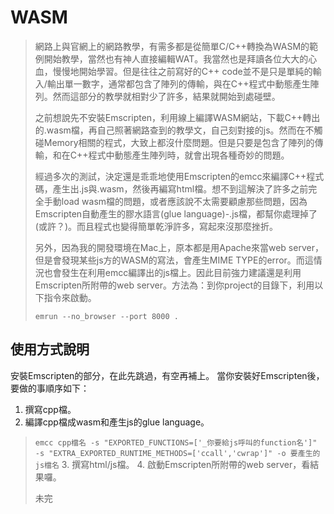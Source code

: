 # WASM
> 網路上與官網上的網路教學，有需多都是從簡單C/C++轉換為WASM的範例開始教學，當然也有神人直接編輯WAT。我當然也是拜讀各位大大的心血，慢慢地開始學習。但是往往之前寫好的C++ code並不是只是單純的輸入/輸出單一數字，通常都包含了陣列的傳輸，與在C++程式中動態產生陣列。然而這部分的教學就相對少了許多，結果就開始到處碰壁。
> 
> 之前想說先不安裝Emscripten，利用線上編譯WASM網站，下載C++轉出的.wasm檔，再自己照著網路查到的教學文，自己刻對接的js。然而在不觸碰Memory相關的程式，大致上都沒什麼問題。但是只要是包含了陣列的傳輸，和在C++程式中動態產生陣列時，就會出現各種奇妙的問題。
> 
> 經過多次的測試，決定還是乖乖地使用Emscripten的emcc來編譯C++程式碼，產生出.js與.wasm，然後再編寫html檔。想不到這解決了許多之前完全手動load wasm檔的問題，或者應該說不太需要顧慮那些問題，因為Emscripten自動產生的膠水語言(glue language)-.js檔，都幫你處理掉了(或許？)。而且程式也變得簡單乾淨許多，寫起來沒那麼挫折。
> 
> 另外，因為我的開發環境在Mac上，原本都是用Apache來當web server，但是會發現某些js方的WASM的寫法，會產生MIME TYPE的error。而這情況也會發生在利用emcc編譯出的js檔上。因此目前強力建議還是利用Emscripten所附帶的web server。方法為：到你project的目錄下，利用以下指令來啟動。
> 
> `emrun --no_browser --port 8000 .`
> 
## 使用方式說明
安裝Emscripten的部分，在此先跳過，有空再補上。
當你安裝好Emscripten後，要做的事順序如下：
1. 撰寫cpp檔。
2. 編譯cpp檔成wasm和產生js的glue language。
> `emcc cpp檔名 -s "EXPORTED_FUNCTIONS=['_你要給js呼叫的function名']" -s "EXTRA_EXPORTED_RUNTIME_METHODS=['ccall','cwrap']" -o 要產生的js檔名`
> 3. 撰寫html/js檔。
> 4. 啟動Emscripten所附帶的web server，看結果囉。
> 
> 未完
